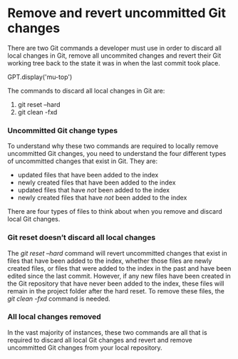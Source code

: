 # Remove and revert uncommitted Git changes

There are two Git commands a developer must use in order to discard all local changes in Git, remove all uncommited changes and revert their Git working tree back to the state it was in when the last commit took place.

GPT.display('mu-top')

The commands to discard all local changes in Git are:

1.  git reset –hard
2.  git clean -fxd

### Uncommitted Git change types

To understand why these two commands are required to locally remove uncommitted Git changes, you need to understand the four different types of uncommitted changes that exist in Git. They are:

-   updated files that have been added to the index
-   newly created files that have been added to the index
-   updated files that have _not_ been added to the index
-   newly created files that have _not_ been added to the index

There are four types of files to think about when you remove and discard local Git changes.

### Git reset doesn’t discard all local changes

The _git reset –hard_ command will revert uncommitted changes that exist in files that have been added to the index, whether those files are newly created files, or files that were added to the index in the past and have been edited since the last commit. 
However, if any new files have been created in the Git repository that have never been added to the index, these files will remain in the project folder after the hard reset. To remove these files, the _git clean -fxd_ command is needed.

### All local changes removed

In the vast majority of instances, these two commands are all that is required to discard all local Git changes and revert and remove uncommitted Git changes from your local repository.